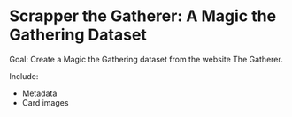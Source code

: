 # Scrapper the Gatherer: A Magic the Gathering Dataset

Goal: Create a Magic the Gathering dataset from the website The Gatherer.

Include:

* Metadata
* Card images 
